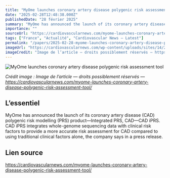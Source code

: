 ```yaml
---
title: "MyOme launches coronary artery disease polygenic risk assessment tool"
date: "2025-02-28T12:48:38.000Z"
publishedDate: "28 février 2025"
summary: "MyOme has announced the launch of its coronary artery disease (CAD) polygenic risk modelling (PRS) product—Integrated PRS, CAD—CAD iPRS. CAD iPRS integrates whole-genome sequencing data with clinical risk factors to provide a more accurate risk assessment for CAD compared to using traditional clinical factors alone, the company says in a press release."
importance: ""
sourceUrl: "https://cardiovascularnews.com/myome-launches-coronary-artery-disease-polygenic-risk-assessment-tool/"
tags: ["France", "Actualité", "Cardiovascular News — Latest"]
permalink: "/papers/2025-02-28-myome-launches-coronary-artery-disease-polygenic-risk-assessment-tool"
imageUrl: "https://cardiovascularnews.com/wp-content/uploads/sites/14/2017/02/Coronary-angioplasty-thinkstock.png"
imageCredit: "Image de l’article — droits possiblement réservés — https://cardiovascularnews.com/myome-launches-coronary-artery-disease-polygenic-risk-assessment-tool/"
---
```


![MyOme launches coronary artery disease polygenic risk assessment tool](https://cardiovascularnews.com/wp-content/uploads/sites/14/2017/02/Coronary-angioplasty-thinkstock.png)

*Crédit image : Image de l’article — droits possiblement réservés — https://cardiovascularnews.com/myome-launches-coronary-artery-disease-polygenic-risk-assessment-tool/*

## L’essentiel

MyOme has announced the launch of its coronary artery disease (CAD) polygenic risk modelling (PRS) product—Integrated PRS, CAD—CAD iPRS. CAD iPRS integrates whole-genome sequencing data with clinical risk factors to provide a more accurate risk assessment for CAD compared to using traditional clinical factors alone, the company says in a press release.

## Lien source

https://cardiovascularnews.com/myome-launches-coronary-artery-disease-polygenic-risk-assessment-tool/
